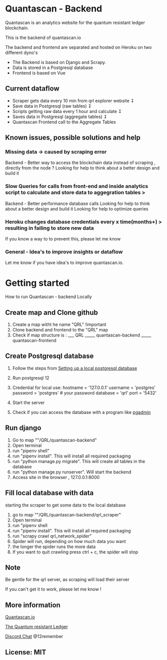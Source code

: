 
# Quantascan - Backend

Quantascan is an analytics website for the quantum resistant ledger blockchain.

This is the backend of quantascan.io

The backend and frontend are separated and hosted on Heroku on two different dyno's

- The Backend is based on Django and Scrapy. 
- Data is stored in a Postgresql database
- Frontend is based on Vue


## Current dataflow 

- Scraper gets data every 10 min from qrl explorer website
                  ↧
- Save data in Postgresql (raw tables)
                  ↧
- Scripts getting raw data every 1 hour and calculate 
                  ↧
- Saves data in Postgresql (aggregate tables)
                  ↧
- Quantascan Frontend call to the Aggregate Tables              
                                  

## Known issues, possible solutions and help

### Missing data -> caused by scraping error
Backend - Better way to access the blockchain data instead of scraping , directly from the node ?
Looking for help to think about a better design and build it

### Slow Queries for calls from front-end and inside analytics script to calculate and store data to aggegration tables > 
Backend - Better performance database calls 
Looking for help to think about a better design and build it
Looking for help to optimize queries

### Heroku changes database credentials every x time(months+) > resulting in failing to store new data
If you know a way to to prevent this, please let me know


### General - Idea's to improve insights or dataflow
Let me know if you have idea's to improve quantascan.io.



# Getting started

How to run Quantascan - backend Locally

## Create map and Clone github
1. Create a map witht he name "QRL" !important
2. Clone backend and frontend to the "QRL" map
3. Check if map structure is :
___ QRL 
_____ quantascan-backend 
_____ quantascan-frontend


## Create Postgresql database 
1. Follow the steps from [Setting up a local postgresql database](https://www.prisma.io/dataguide/postgresql/setting-up-a-local-postgresql-database "prisma.io")

2.  Run postgresql 12

3. Credential for local use:
    hostname = '127.0.0.1'
    username = 'postgres'
    password = 'postgres' # your password
    database = 'qrl'
    port = '5432'

4.  Start the server
5.  Check if you can access the database with a program like [pgadmin](https://www.prisma.io/dataguide/postgresql/setting-up-a-local-postgresql-database "pgadmin") 

## Run django
1. Go to map ""/QRL/quantascan-backend"
2. Open terminal
3. run "pipenv shell"
4. run "pipenv install". This will install all required packaging
5. run "python manage.py migrate". This will create all tables in the database
6. run "python manage.py runserver". Will start the backend
6. Access site in the browser , 127.0.0.1:8000


## Fill local database with data
starting the scraper to get some data to the local database 
1. go to map ""/QRL/quantascan-backend/qrl_scraper"
2. Open terminal
3. run "pipenv shell
4. run "pipenv install". This will install all required packaging
5. run "scrapy crawl qrl_network_spider"
6. Spider will run, depending on how much data you want
7. the longer the spider runs the more data 
8. If you want to quit crawling press ctrl + c, the spider will stop

## Note 
Be gentle for the qrl server, as scraping will load their server

If you can't get it to work, please let me know !


## More information

[Quantascan.io](https://www.quantascan.io "Quantascan.io")

[The Quantum resistant Ledger](https://www.theqrl.org/ "The QRL homepage")

[Discord Chat](https://discord.gg/RcR9WzX "Discord Chat") @12remember



## License: MIT
